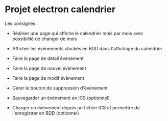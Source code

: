 # Projet electron calendrier

Les consignes :

- Réaliser une page qui affiche le calendrier mois par mois avec possibilité de changer de mois

- Afficher les évènements stockés en BDD dans l'affichage du calendrier
- Faire la page de détail évènement
- Faire la page de nouvel évènement
- Faire la page de modif évènement
- Gérer le bouton de suppression d'évènement
- Sauvegarder un évènement en ICS (optionnel)
- Charger un évènement depuis un fichier ICS et permettre de l'enregistrer en BDD (optionnel)